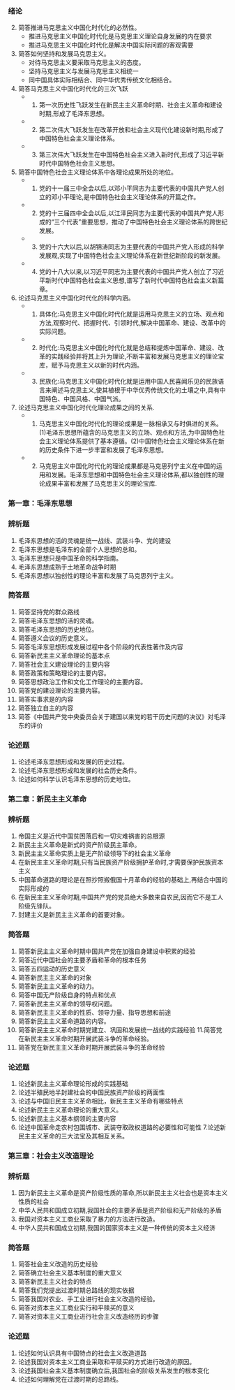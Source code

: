 ### 绪论

2. 简答推进马克思主义中国化时代化的必然性。
   - 推进马克思主义中国化时代化是马克思主义理论自身发展的内在要求
   - 推进马克思主义中国化时代化是解决中国实际问题的客观需要
3. 简答如何坚持和发展马克思主义。
   - 对待马克思主义要采取马克思主义的态度。
   - 坚持马克思主义与发展马克思主义相统一
   - 同中国具体实际相结合、同中华优秀传统文化相结合。
4. 简答马克思主义中国化时代化的三次飞跃
   - 1. 第一次历史性飞跃发生在新民主主义革命时期、社会主义革命和建设时期,形成了毛泽东思想。
   - 2. 第二次伟大飞跃发生在改革开放和社会主义现代化建设新时期,形成了中国特色社会主义理论体系。
   - 3. 第三次伟大飞跃发生在中国特色社会主义进入新时代,形成了习近平新时代中国特色社会主义思想。
5. 简答中国特色社会主义理论体系中各理论成果所处的地位。
   - 1. 党的十一届三中全会以后,以邓小平同志为主要代表的中国共产党人创立的邓小平理论,是中国特色社会主义理论体系的开篇之作。
   - 2. 党的十三届四中全会以后,以江泽民同志为主要代表的中国共产党人形成的“三个代表”重要思想，推动了中国特色社会主义理论体系的跨世纪发展。
   - 3. 党的十六大以后,以胡锦涛同志为主要代表的中国共产党人形成的科学发展观,实现了中国特色社会主义理论体系在新世纪新阶段的新发展。
   - 4. 党的十八大以来,以习近平同志为主要代表的中国共产党人创立了习近平新时代中国特色社会主义思想,谱写了新时代中国特色社会主义新篇章。
6. 论述马克思主义中国化时代化的科学内涵。
   - 1. 具体化:马克思主义中国化时代化就是运用马克思主义的立场、观点和方法,观察时代、把握时代、引领时代,解决中国革命、建设、改革中的实际问题。
   - 2. 时代化:马克思主义中国化时代化就是总结和提炼中国革命、建设、改革的实践经验并将其上升为理论,不断丰富和发展马克思主义的理论宝库，赋予马克思主义以新的时代内涵。
   - 3. 民族化:马克思主义中国化时代化就是运用中国人民喜闻乐见的民族语言来阐述马克思主义,使其植根于中华优秀传统文化的土壤之中,具有中国特色、中国风格、中国气派。
7. 论述马克思主义中国化时代化理论成果之间的关系.
   - 1. 马克思主义中国化时代化的理论成果是一脉相承又与时俱进的关系。(1)毛泽东思想所蕴含的马克思主义的立场、观点和方法,为中国特色社会主义理论体系提供了基本遵循。(2)中国特色社会主义理论体系在新的历史条件下进一步丰富和发展了毛泽东思想。
   - 2. 马克思主义中国化时代化的理论成果都是马克思列宁主义在中国的运用和发展。毛泽东思想和中国特色社会主义理论体系,都以独创性的理论成果丰富和发展了马克思主义的理论宝库.

### 第一章：毛泽东思想

### 辨析题

1. 毛泽东思想的活的灵魂是统一战线、武装斗争、党的建设
2. 毛泽东思想是毛泽东的全部个人思想的总和。
3. 毛泽东思想只是中国革命的科学指南。
4. 毛泽东思想成熟于土地革命战争时期
5. 毛泽东思想以独创性的理论丰富和发展了马克思列宁主义。

### 简答题

1. 简答坚持党的群众路线
2. 简答毛泽东思想的活的灵魂。
3. 简答毛泽东思想的历史地位。
4. 简答遵义会议的历史意义。
5. 简答毛泽东思想形成发展过程中各个阶段的代表性著作及内容
6. 简答新民主主义革命理论的基本点
7. 简答社会主义建设理论的主要内容
8. 简答政策和策略理论的主要内容。
9. 简答思想政治工作和文化工作理论的主要内容。
10. 简答党的建设理论的主要内容。
11. 简答实事求是的内容
12. 简答独立自主的内容
13. 简答《中国共产党中央委员会关于建国以来党的若干历史问题的决议》对毛泽东的评价

### 论述题

1. 论述毛泽东思想形成和发展的历史过程。
2. 论述毛泽东思想形成和发展的社会历史条件。
3. 论述如何科学认识毛泽东思想的历史地位。

### 第二章：新民主主义革命

### 辨析题

1. 帝国主义是近代中国贫困落后和一切灾难祸害的总根源
2. 新民主主义革命是新式的资产阶级民主革命。
3. 新民主主义革命实质上是无产阶级领导下的社会主义革命
4. 在新民主主义革命时期,只有当民族资产阶级拥护革命时,才需要保护民族资本主义
5. 中国革命道路的理论是在照抄照搬俄国十月革命的经验的基础上,再结合中国的实际形成的
6. 在新民主主义革命时期,中国共产党的党员绝大多数来自农民,因而它不是工人阶级先锋队。
7. 封建主义是新民主主义革命的首要对象。

### 简答题

1. 简答新民主主义革命时期中国共产党在加强自身建设中积累的经验
2. 简答近代中国社会的主要矛盾和革命的根本任务
3. 简答五四运动的历史意义
4. 简答新民主主义革命的对象
5. 简答新民主主义革命的动力。
6. 简答中国无产阶级自身的特点和优点
7. 简答新民主主义革命的领导权问题。
8. 简答新民主主义革命的性质、领导力量、指导思想和前途
9. 简答新民主主义革命道路的内容。
10. 简答新民主主义革命时期党建立、巩固和发展统一战线的实践经验 11.简答党在新民主主义革命时期开展武装斗争的革命经验。
11. 简答党在新民主主义革命时期开展武装斗争的革命经验

### 论述题

1. 论述新民主主义革命理论形成的实践基础
2. 论述半殖民地半封建社会的中国民族资产阶级的两面性
3. 论述与中国旧民主主义革命相比，新民主主义革命有哪些特点
4. 论述新民主主义革命理论的重大意义。
5. 论述新民主主义基本纲领的主要内容
6. 论述中国革命走农村包围城市、武装夺取政权道路的必要性和可能性 7.论述新民主主义革命的三大法宝及其相互关系。

### 第三章：社会主义改造理论

### 辨析题

1. 因为新民主主义革命是资产阶级性质的革命,所以新民主主义社会也是资本主义性质的社会
2. 中华人民共和国成立初期,我国社会的主要矛盾是资产阶级和无产阶级的矛盾
3. 我国对资本主义工商业采取了暴力的方法进行改造。
4. 中华人民共和国成立初期,我国的国家资本主义是一种传统的资本主义经济

### 简答题

1. 简答社会主义改造的历史经验
2. 简答确立社会主义基本制度的重大意义
3. 简答新民主主义社会的特点
4. 简答我们党提出过渡时期总路线的现实依据
5. 简答我国对农业、手工业进行社会主义改造的经验。
6. 简答对资本主义工商业实行和平赎买的意义
7. 简答对资本主义工商业进行社会主义改造经历的步骤

### 论述题

1. 论述如何认识具有中国特点的社会主义改造道路
2. 论述我国对资本主义工商业采取和平赎买的方式进行改造的原因。
3. 论述我国社会主义基本制度确立后,我国社会的阶级关系发生的根本变化
4. 论述如何理解党在过渡时期的总路线。

